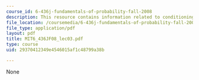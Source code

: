 ```yaml
---
course_id: 6-436j-fundamentals-of-probability-fall-2008
description: This resource contains information related to conditioning and independence.
file_location: /coursemedia/6-436j-fundamentals-of-probability-fall-2008/29370412349e4546015af1c48799a38b_MIT6_436JF08_lec03.pdf
file_type: application/pdf
layout: pdf
title: MIT6_436JF08_lec03.pdf
type: course
uid: 29370412349e4546015af1c48799a38b

---
```

None